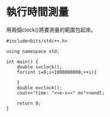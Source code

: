 # 執行時間測量
用兩個clock()將要測量的範圍包起來。

```
#include<bits/stdc++.h>

using namespace std;

int main() {
    double s=clock();
    for(int i=0;i<1000000000;++i){

    }
    double e=clock();
    cout<<"time: "<<e-s<<" ms"<<endl;

    return 0;
}

```